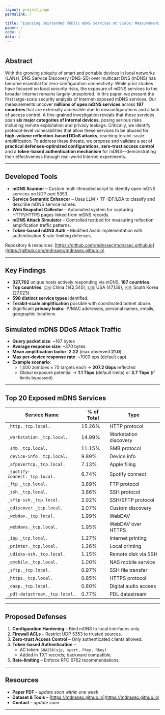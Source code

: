 ```yaml
---
layout: project_page
permalink: /

title: "Exposing Unintended Public mDNS Services at Scale: Measurement, Vulnerability Analysis, and Abuse Potential"
paper: /
code: /
data: /
---
```


<!-- Using HTML to center the abstract -->
<div class="columns is-centered has-text-centered">
    <div class="column is-four-fifths">
        <h2>Abstract</h2>
        <div class="content has-text-justified">
With the growing ubiquity of smart and portable devices in local networks (LANs), DNS Service Discovery (DNS-SD) over multicast DNS (mDNS) has become essential for zero-configuration connectivity.  
While prior studies have focused on local security risks, the exposure of mDNS services to the broader Internet remains largely unexplored.  In this paper, we present the first large-scale security analysis of Internet-exposed mDNS services.  Our measurements uncover <b>millions of open mDNS services</b> across <b>187 countries</b> that are externally accessible due to misconfigurations and a lack of access control.  A fine-grained investigation reveals that these services span <b>six major categories of internal devices</b>, posing serious risks including remote exploitation and privacy leakage.  Critically, we identify protocol-level vulnerabilities that allow these services to be abused for <b>high-volume reflection-based DDoS attacks</b>, reaching terabit-scale amplification.  To address these threats, we propose and validate a set of <b>practical defenses-optimized configurations</b>, <b>zero-trust access control</b> and a <b>token-based authentication mechanism</b> for mDNS—demonstrating their effectiveness through real-world Internet experiments.
        </div>
    </div>
</div>

---

## Developed Tools

- **mDNS Scanner** – Custom multi-threaded script to identify open mDNS services on UDP port 5353.
- **Service Semantic Enhancer** – Uses LLM + TF-IDF/LDA to classify and describe mDNS service names.
- **Web Snapshot Collector** – Automated system for capturing HTTP/HTTPS pages linked from mDNS records.
- **mDNS Attack Simulator** – Controlled testbed for measuring reflection amplification traffic patterns.
- **Token-based mDNS Auth** – Modified Avahi implementation with authentication & rate-limiting defenses.

Repository & resources: [https://github.com/mdnssec/mdnssec.github.io](https://github.com/mdnssec/mdnssec.github.io)

---

## Key Findings

- **327,702** unique hosts actively responding via mDNS, **187 countries**.
- **Top countries**: 🇨🇳 China (142,540), 🇺🇸 USA (47,139), 🇰🇷 South Korea (27,023).
- **598 distinct service types** identified.
- **Terabit-scale amplification** possible with coordinated botnet abuse.
- Significant **privacy leaks**: IP/MAC addresses, personal names, emails, geographic locations.

## Simulated mDNS DDoS Attack Traffic

- **Query packet size**: ~167 bytes  
- **Average response size**: ~370 bytes  
- **Mean amplification factor**: **2.22** (max observed **21.0**)  
- **Max per-device response rate**: ~1000 pps (default cap)  
- **Example scenario**:  
  - 1,000 zombies × 70 targets each → **207.2 Gbps** reflected  
  - Global exposure potential → **1.1 Tbps** (default limits) or **3.7 Tbps** (if limits bypassed)

---

## Top 20 Exposed mDNS Services

| Service Name                  | % of Total | Type |
|--------------------------------|------------|------|
| `_http._tcp.local.`            | 15.26%     | HTTP protocol |
| `_workstation._tcp.local.`     | 14.99%     | Workstation discovery |
| `_smb._tcp.local.`             | 11.15%     | SMB protocol |
| `_device-info._tcp.local.`     | 9.89%      | Device info |
| `_afpovertcp._tcp.local.`      | 7.13%      | Apple filing |
| `_spotify-connect._tcp.local.` | 6.74%      | Spotify connect |
| `_ftp._tcp.local.`             | 3.89%      | FTP protocol |
| `_ssh._tcp.local.`             | 3.86%      | SSH protocol |
| `_sftp-ssh._tcp.local.`        | 2.92%      | SSH/SFTP protocol |
| `_qdiscover._tcp.local.`       | 2.07%      | Custom discovery |
| `_webdav._tcp.local.`          | 1.99%      | WebDAV |
| `_webdavs._tcp.local.`         | 1.95%      | WebDAV over HTTPS |
| `_ipp._tcp.local.`             | 1.27%      | Internet printing |
| `_printer._tcp.local.`         | 1.26%      | Local printing |
| `_udisks-ssh._tcp.local.`      | 1.15%      | Remote disk via SSH |
| `_qmobile._tcp.local.`         | 1.00%      | NAS mobile service |
| `_sftp._tcp.local.`            | 0.97%      | SSH file transfer |
| `_https._tcp.local.`           | 0.85%      | HTTPS protocol |
| `_daap._tcp.local.`            | 0.80%      | Digital audio access |
| `_pdl-datastream._tcp.local.`  | 0.77%      | PDL datastream |

---

## Proposed Defenses

1. **Configuration Hardening** – Bind mDNS to local interfaces only.
2. **Firewall ACLs** – Restrict UDP 5353 to trusted sources.
3. **Zero-trust Access Control** – Only authenticated clients allowed.
4. **Token-based Authentication** –  
   - AC token: `SHA256(sip, sport, Pkey, Rkey)`  
   - Added in TXT records; backward compatible.
5. **Rate-limiting** – Enforce RFC 6762 recommendations.

---

## Resources

- **Paper PDF** – *update soon within one week*
- **Dataset & Tools** – [https://mdnssec.github.io](https://mdnssec.github.io)
- **Contact** – *update soon*

---
